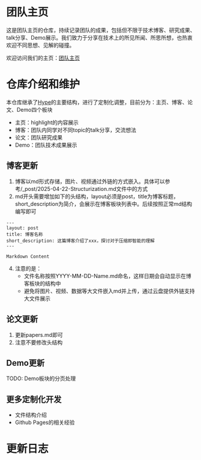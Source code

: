 # 团队主页

这是团队主页的仓库，持续记录团队的成果，包括但不限于技术博客、研究成果、talk分享、Demo展示。我们致力于分享在技术上的所见所闻、所思所想，也热衷欢迎不同思想、见解的碰撞。

欢迎访问我们的主页：[团队主页](https://deep-analysis-research.github.io/)

# 仓库介绍和维护

本仓库继承了[Hype](https://github.com/poole/hyde)的主要结构，进行了定制化调整，目前分为：主页、博客、论文、Demo四个板块

- 主页：highlight的内容展示
- 博客：团队内同学对不同topic的talk分享，交流想法
- 论文：团队研究成果
- Demo：团队技术成果展示

## 博客更新
1. 博客以md形式存储，图片、视频通过外链的方式嵌入。具体可以参考/_post/2025-04-22-Structurization.md文件中的方式
2. md开头需要增加如下的头结构，layout必须是post，title为博客标题，short_description为简介，会展示在博客板块列表中。后续按照正常md结构编写即可
```
---
layout: post
title: 博客名称
short_description: 这篇博客介绍了xxx，探讨对于压缩即智能的理解
---

Markdown Content
```
4. 注意的是：
   - 文件名称按照YYYY-MM-DD-Name.md命名，这样日期会自动显示在博客板块的结构中
   - 避免将图片、视频、数据等大文件嵌入md并上传，通过云盘提供外链支持大文件展示

## 论文更新
1. 更新papers.md即可
2. 注意不要修改头结构

## Demo更新
TODO: Demo板块的分页处理

## 更多定制化开发
- 文件结构介绍
- Github Pages的相关经验

# 更新日志
